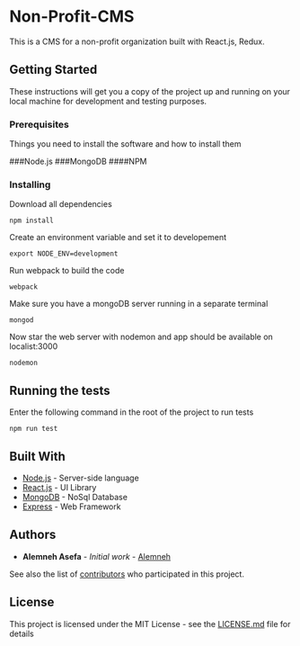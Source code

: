 # Non-Profit-CMS

This is a CMS for a non-profit organization built with React.js, Redux.

## Getting Started

These instructions will get you a copy of the project up and running on your local machine for development and testing purposes. 

### Prerequisites

Things you need to install the software and how to install them

###Node.js
###MongoDB
####NPM

### Installing


Download all dependencies

```
npm install
```

Create an environment variable and set it to developement

```
export NODE_ENV=development
```

Run webpack to build the code

```
webpack
```

Make sure you have a mongoDB server running in a separate terminal

```
mongod
```

Now star the web server with nodemon and app should be available on localist:3000

```
nodemon
```


## Running the tests

Enter the following command in the root of the project to run tests

```
npm run test
```

## Built With

* [Node.js](https://nodejs.org/en/) - Server-side language
* [React.js](https://facebook.github.io/react/) - UI Library
* [MongoDB](https://www.mongodb.com/) - NoSql Database
* [Express](https://expressjs.com/) - Web Framework





## Authors

* **Alemneh Asefa** - *Initial work* - [Alemneh](https://github.com/alemneh)

See also the list of [contributors](https://github.com/alemneh/book-swap/contributors) who participated in this project.

## License

This project is licensed under the MIT License - see the [LICENSE.md](LICENSE.md) file for details
